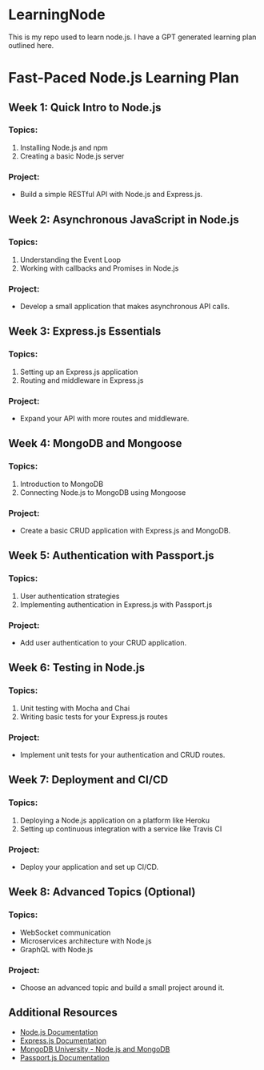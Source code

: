 # LearningNode
This is my repo used to learn node.js. I have a GPT generated learning plan outlined here. 

# Fast-Paced Node.js Learning Plan

## Week 1: Quick Intro to Node.js
### Topics:
1. Installing Node.js and npm
2. Creating a basic Node.js server

### Project:
- Build a simple RESTful API with Node.js and Express.js.

## Week 2: Asynchronous JavaScript in Node.js
### Topics:
1. Understanding the Event Loop
2. Working with callbacks and Promises in Node.js

### Project:
- Develop a small application that makes asynchronous API calls.

## Week 3: Express.js Essentials
### Topics:
1. Setting up an Express.js application
2. Routing and middleware in Express.js

### Project:
- Expand your API with more routes and middleware.

## Week 4: MongoDB and Mongoose
### Topics:
1. Introduction to MongoDB
2. Connecting Node.js to MongoDB using Mongoose

### Project:
- Create a basic CRUD application with Express.js and MongoDB.

## Week 5: Authentication with Passport.js
### Topics:
1. User authentication strategies
2. Implementing authentication in Express.js with Passport.js

### Project:
- Add user authentication to your CRUD application.

## Week 6: Testing in Node.js
### Topics:
1. Unit testing with Mocha and Chai
2. Writing basic tests for your Express.js routes

### Project:
- Implement unit tests for your authentication and CRUD routes.

## Week 7: Deployment and CI/CD
### Topics:
1. Deploying a Node.js application on a platform like Heroku
2. Setting up continuous integration with a service like Travis CI

### Project:
- Deploy your application and set up CI/CD.

## Week 8: Advanced Topics (Optional)
### Topics:
- WebSocket communication
- Microservices architecture with Node.js
- GraphQL with Node.js

### Project:
- Choose an advanced topic and build a small project around it.

## Additional Resources
- [Node.js Documentation](https://nodejs.org/)
- [Express.js Documentation](https://expressjs.com/)
- [MongoDB University - Node.js and MongoDB](https://university.mongodb.com/)
- [Passport.js Documentation](http://www.passportjs.org/)

